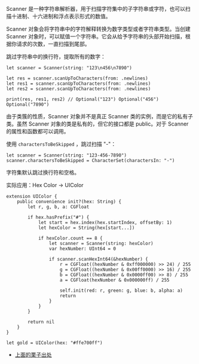 Scanner 是一种字符串解析器，用于扫描字符集中的子字符串或字符，也可以扫描十进制、十六进制和浮点表示形式的数值。

Scanner 对象会将字符串中的字符解释转换为数字类型或者字符串类型。当创建 Scanner 对象时，可以赋值一个字符串。它会从给予字符串的头部开始扫描，根据你请求的次数，一直扫描到尾部。

跳过字符串中的换行符，提取所有的数字：
```
let scanner = Scanner(string: "123\n456\n7890")

let res = scanner.scanUpToCharacters(from: .newlines)
let res1 = scanner.scanUpToCharacters(from: .newlines)
let res2 = scanner.scanUpToCharacters(from: .newlines)

print(res, res1, res2) // Optional("123") Optional("456") Optional("7890")
```

由于类簇的性质，Scanner 对象并不是真正 Scanner 类的实例，而是它的私有子类。虽然 Scanner 对象的类是私有的，但它的接口都是 public。对于 Scanner 的属性和函数都可以调用。

使用 `charactersToBeSkipped` ，跳过扫描 "-"：
```
let scanner = Scanner(string: "123-456-7890")
scanner.charactersToBeSkipped = CharacterSet(charactersIn: "-")
```

字符集默认跳过换行符和空格。

实际应用：Hex Color -> UIColor
```
extension UIColor {
    public convenience init?(hex: String) {
        let r, g, b, a: CGFloat

        if hex.hasPrefix("#") {
            let start = hex.index(hex.startIndex, offsetBy: 1)
            let hexColor = String(hex[start...])

            if hexColor.count == 8 {
                let scanner = Scanner(string: hexColor)
                var hexNumber: UInt64 = 0

                if scanner.scanHexInt64(&hexNumber) {
                    r = CGFloat((hexNumber & 0xff000000) >> 24) / 255
                    g = CGFloat((hexNumber & 0x00ff0000) >> 16) / 255
                    b = CGFloat((hexNumber & 0x0000ff00) >> 8) / 255
                    a = CGFloat(hexNumber & 0x000000ff) / 255

                    self.init(red: r, green: g, blue: b, alpha: a)
                    return
                }
            }
        }

        return nil
    }
}

let gold = UIColor(hex: "#ffe700ff")
```

* [上面的栗子出处](https://www.hackingwithswift.com/example-code/uicolor/how-to-convert-a-hex-color-to-a-uicolor)